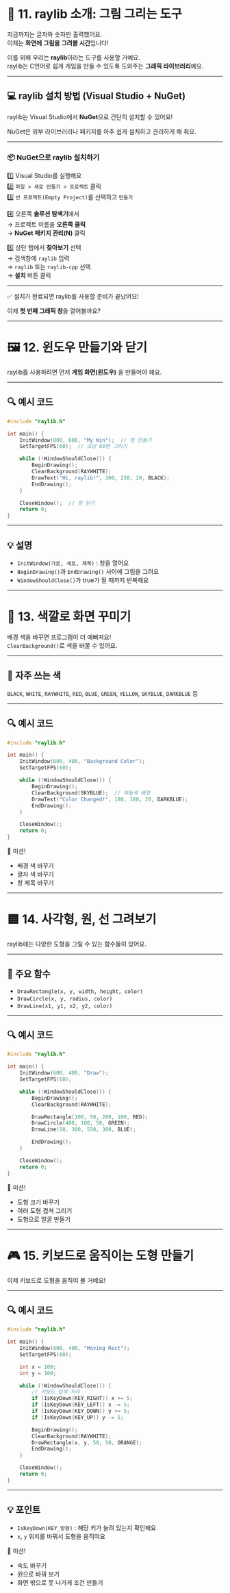 # 🎨 11. raylib 소개: 그림 그리는 도구

지금까지는 글자와 숫자만 출력했어요.  
이제는 **화면에 그림을 그려볼 시간**입니다!

이를 위해 우리는 **raylib**이라는 도구를 사용할 거예요.  
raylib는 C언어로 쉽게 게임을 만들 수 있도록 도와주는 **그래픽 라이브러리**예요.

---

## 💻 raylib 설치 방법 (Visual Studio + NuGet)

raylib는 Visual Studio에서 **NuGet**으로 간단히 설치할 수 있어요!

NuGet은 외부 라이브러리나 패키지를 아주 쉽게 설치하고 관리하게 해 줘요.

---

### 📦 NuGet으로 raylib 설치하기

1️⃣ Visual Studio를 실행해요  
2️⃣ `파일 > 새로 만들기 > 프로젝트` 클릭  
3️⃣ `빈 프로젝트(Empty Project)`를 선택하고 `만들기`

4️⃣ 오른쪽 **솔루션 탐색기**에서  
→ 프로젝트 이름을 **오른쪽 클릭**  
→ **NuGet 패키지 관리(N)** 클릭

5️⃣ 상단 탭에서 **찾아보기** 선택  
→ 검색창에 `raylib` 입력  
→ `raylib` 또는 `raylib-cpp` 선택  
→ **설치** 버튼 클릭

---

✅ 설치가 완료되면 raylib를 사용할 준비가 끝났어요!

이제 **첫 번째 그래픽 창**을 열어볼까요?

---

# 🖼️ 12. 윈도우 만들기와 닫기

raylib를 사용하려면 먼저 **게임 화면(윈도우)** 을 만들어야 해요.

---

## 🔍 예시 코드

```c
#include "raylib.h"

int main() {
    InitWindow(800, 600, "My Win");  // 창 만들기
    SetTargetFPS(60);  // 초당 60번 그리기

    while (!WindowShouldClose()) {
        BeginDrawing();
        ClearBackground(RAYWHITE);
        DrawText("Hi, raylib!", 300, 250, 20, BLACK);
        EndDrawing();
    }

    CloseWindow();  // 창 닫기
    return 0;
}
```

---

## 💡 설명

- `InitWindow(가로, 세로, 제목)` : 창을 열어요  
- `BeginDrawing()`과 `EndDrawing()` 사이에 그림을 그려요  
- `WindowShouldClose()`가 true가 될 때까지 반복해요

---

# 🎨 13. 색깔로 화면 꾸미기

배경 색을 바꾸면 프로그램이 더 예뻐져요!  
`ClearBackground()`로 색을 바꿀 수 있어요.

---

## 📌 자주 쓰는 색

`BLACK`, `WHITE`, `RAYWHITE`, `RED`, `BLUE`, `GREEN`, `YELLOW`, `SKYBLUE`, `DARKBLUE` 등

---

## 🔍 예시 코드

```c
#include "raylib.h"

int main() {
    InitWindow(600, 400, "Background Color");
    SetTargetFPS(60);

    while (!WindowShouldClose()) {
        BeginDrawing();
        ClearBackground(SKYBLUE);  // 하늘색 배경
        DrawText("Color Changed!", 180, 180, 20, DARKBLUE);
        EndDrawing();
    }

    CloseWindow();
    return 0;
}
```

🎯 미션!
- 배경 색 바꾸기  
- 글자 색 바꾸기  
- 창 제목 바꾸기

---

# 🟦 14. 사각형, 원, 선 그려보기

raylib에는 다양한 도형을 그릴 수 있는 함수들이 있어요.

---

## 📌 주요 함수

- `DrawRectangle(x, y, width, height, color)`
- `DrawCircle(x, y, radius, color)`
- `DrawLine(x1, y1, x2, y2, color)`

---

## 🔍 예시 코드

```c
#include "raylib.h"

int main() {
    InitWindow(600, 400, "Draw");
    SetTargetFPS(60);

    while (!WindowShouldClose()) {
        BeginDrawing();
        ClearBackground(RAYWHITE);

        DrawRectangle(100, 50, 200, 100, RED);
        DrawCircle(400, 100, 50, GREEN);
        DrawLine(50, 300, 550, 300, BLUE);

        EndDrawing();
    }

    CloseWindow();
    return 0;
}
```

🎯 미션!
- 도형 크기 바꾸기  
- 여러 도형 겹쳐 그리기  
- 도형으로 얼굴 만들기

---

# 🎮 15. 키보드로 움직이는 도형 만들기

이제 키보드로 도형을 움직여 볼 거예요!

---

## 🔍 예시 코드

```c
#include "raylib.h"

int main() {
    InitWindow(600, 400, "Moving Rect");
    SetTargetFPS(60);

    int x = 100;
    int y = 100;

    while (!WindowShouldClose()) {
        // 키보드 입력 처리
        if (IsKeyDown(KEY_RIGHT)) x += 5;
        if (IsKeyDown(KEY_LEFT)) x -= 5;
        if (IsKeyDown(KEY_DOWN)) y += 5;
        if (IsKeyDown(KEY_UP)) y -= 5;

        BeginDrawing();
        ClearBackground(RAYWHITE);
        DrawRectangle(x, y, 50, 50, ORANGE);
        EndDrawing();
    }

    CloseWindow();
    return 0;
}
```

---

## 💡 포인트

- `IsKeyDown(KEY_방향)` : 해당 키가 눌려 있는지 확인해요  
- `x`, `y` 위치를 바꿔서 도형을 움직여요

🎯 미션!
- 속도 바꾸기  
- 원으로 바꿔 보기  
- 화면 밖으로 못 나가게 조건 만들기
```
